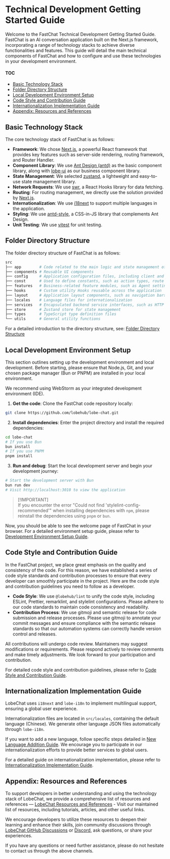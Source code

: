 # Technical Development Getting Started Guide

Welcome to the FastChat Technical Development Getting Started Guide. FastChat is an AI conversation application built on the Next.js framework, incorporating a range of technology stacks to achieve diverse functionalities and features. This guide will detail the main technical components of FastChat and how to configure and use these technologies in your development environment.

#### TOC

- [Basic Technology Stack](#basic-technology-stack)
- [Folder Directory Structure](#folder-directory-structure)
- [Local Development Environment Setup](#local-development-environment-setup)
- [Code Style and Contribution Guide](#code-style-and-contribution-guide)
- [Internationalization Implementation Guide](#internationalization-implementation-guide)
- [Appendix: Resources and References](#appendix-resources-and-references)

## Basic Technology Stack

The core technology stack of FastChat is as follows:

- **Framework**: We chose [Next.js](https://nextjs.org/), a powerful React framework that provides key features such as server-side rendering, routing framework, and Router Handler.
- **Component Library**: We use [Ant Design (antd)](https://ant.design/) as the basic component library, along with [lobe-ui](https://github.com/lobehub/lobe-ui) as our business component library.
- **State Management**: We selected [zustand](https://github.com/pmndrs/zustand), a lightweight and easy-to-use state management library.
- **Network Requests**: We use [swr](https://swr.vercel.app/), a React Hooks library for data fetching.
- **Routing**: For routing management, we directly use the solution provided by [Next.js](https://nextjs.org/).
- **Internationalization**: We use [i18next](https://www.i18next.com/) to support multiple languages in the application.
- **Styling**: We use [antd-style](https://github.com/ant-design/antd-style), a CSS-in-JS library that complements Ant Design.
- **Unit Testing**: We use [vitest](https://github.com/vitest-dev/vitest) for unit testing.

## Folder Directory Structure

The folder directory structure of FastChat is as follows:

```bash
src
├── app        # Code related to the main logic and state management of the application
├── components # Reusable UI components
├── config     # Application configuration files, including client and server environment variables
├── const      # Used to define constants, such as action types, route names, etc.
├── features   # Business-related feature modules, such as Agent settings, plugin development pop-ups, etc.
├── hooks      # Custom utility Hooks reusable across the application
├── layout     # Application layout components, such as navigation bars, sidebars, etc.
├── locales    # Language files for internationalization
├── services   # Encapsulated backend service interfaces, such as HTTP requests
├── store      # Zustand store for state management
├── types      # TypeScript type definition files
└── utils      # General utility functions
```

For a detailed introduction to the directory structure, see: [Folder Directory Structure](Folder-Structure.zh-CN.md)

## Local Development Environment Setup

This section outlines setting up the development environment and local development. Before starting, please ensure that Node.js, Git, and your chosen package manager (Bun or PNPM) are installed in your local environment.

We recommend using WebStorm as your integrated development environment (IDE).

1. **Get the code**: Clone the FastChat code repository locally:

```bash
git clone https://github.com/lobehub/lobe-chat.git
```

2. **Install dependencies**: Enter the project directory and install the required dependencies:

```bash
cd lobe-chat
# If you use Bun
bun install
# If you use PNPM
pnpm install
```

3. **Run and debug**: Start the local development server and begin your development journey:

```bash
# Start the development server with Bun
bun run dev
# Visit http://localhost:3010 to view the application
```

> \[!IMPORTANT]\
> If you encounter the error "Could not find 'stylelint-config-recommended'" when installing dependencies with `npm`, please reinstall the dependencies using `pnpm` or `bun`.

Now, you should be able to see the welcome page of FastChat in your browser. For a detailed environment setup guide, please refer to [Development Environment Setup Guide](Setup-Development.zh-CN.md).

## Code Style and Contribution Guide

In the FastChat project, we place great emphasis on the quality and consistency of the code. For this reason, we have established a series of code style standards and contribution processes to ensure that every developer can smoothly participate in the project. Here are the code style and contribution guidelines you need to follow as a developer.

- **Code Style**: We use `@lobehub/lint` to unify the code style, including ESLint, Prettier, remarklint, and stylelint configurations. Please adhere to our code standards to maintain code consistency and readability.
- **Contribution Process**: We use gitmoji and semantic release for code submission and release processes. Please use gitmoji to annotate your commit messages and ensure compliance with the semantic release standards so that our automation systems can correctly handle version control and releases.

All contributions will undergo code review. Maintainers may suggest modifications or requirements. Please respond actively to review comments and make timely adjustments. We look forward to your participation and contribution.

For detailed code style and contribution guidelines, please refer to [Code Style and Contribution Guide](Contributing-Guidelines.zh-CN.md).

## Internationalization Implementation Guide

LobeChat uses `i18next` and `lobe-i18n` to implement multilingual support, ensuring a global user experience.

Internationalization files are located in `src/locales`, containing the default language (Chinese). We generate other language JSON files automatically through `lobe-i18n`.

If you want to add a new language, follow specific steps detailed in [New Language Addition Guide](../Internationalization/Add-New-Locale.zh-CN.md). We encourage you to participate in our internationalization efforts to provide better services to global users.

For a detailed guide on internationalization implementation, please refer to [Internationalization Implementation Guide](../Internationalization/Internationalization-Implementation.zh-CN.md).

## Appendix: Resources and References

To support developers in better understanding and using the technology stack of LobeChat, we provide a comprehensive list of resources and references — [LobeChat Resources and References](https://github.com/lobehub/lobe-chat/wiki/Resources.zh-CN) - Visit our maintained list of resources, including tutorials, articles, and other useful links.

We encourage developers to utilize these resources to deepen their learning and enhance their skills, join community discussions through [LobeChat GitHub Discussions](https://github.com/lobehub/lobe-chat/discussions) or [Discord](https://discord.com/invite/AYFPHvv2jT), ask questions, or share your experiences.

If you have any questions or need further assistance, please do not hesitate to contact us through the above channels.
